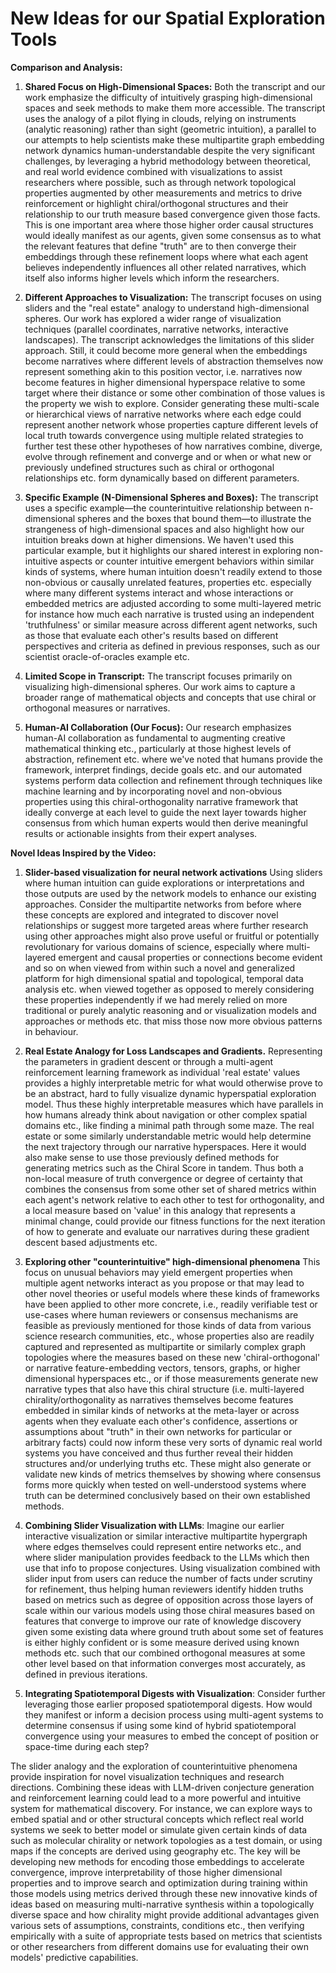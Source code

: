 # New Ideas for our Spatial Exploration Tools

**Comparison and Analysis:**

1. **Shared Focus on High-Dimensional Spaces:** Both the transcript and our work emphasize the difficulty of intuitively grasping high-dimensional spaces and seek methods to make them more accessible.  The transcript uses the analogy of a pilot flying in clouds, relying on instruments (analytic reasoning) rather than sight (geometric intuition), a parallel to our attempts to help scientists make these multipartite graph embedding network dynamics human-understandable despite the very significant challenges, by leveraging a hybrid methodology between theoretical, and real world evidence combined with visualizations to assist researchers where possible, such as through network topological properties augmented by other measurements and metrics to drive reinforcement or highlight chiral/orthogonal structures and their relationship to our truth measure based convergence given those facts. This is one important area where those higher order causal structures would ideally manifest as our agents, given some consensus as to what the relevant features that define "truth" are to then converge their embeddings through these refinement loops where what each agent believes independently influences all other related narratives, which itself also informs higher levels which inform the researchers.

2. **Different Approaches to Visualization:** The transcript focuses on using sliders and the "real estate" analogy to understand high-dimensional spheres. Our work has explored a wider range of visualization techniques (parallel coordinates, narrative networks, interactive landscapes). The transcript acknowledges the limitations of this slider approach. Still, it could become more general when the embeddings become narratives where different levels of abstraction themselves now represent something akin to this position vector, i.e. narratives now become features in higher dimensional hyperspace relative to some target where their distance or some other combination of those values is the property we wish to explore.  Consider generating these multi-scale or hierarchical views of narrative networks where each edge could represent another network whose properties capture different levels of local truth towards convergence using multiple related strategies to further test these other hypotheses of how narratives combine, diverge, evolve through refinement and converge and or when or what new or previously undefined structures such as chiral or orthogonal relationships etc. form dynamically based on different parameters.&#x20;


3. **Specific Example (N-Dimensional Spheres and Boxes):** The transcript uses a specific example—the counterintuitive relationship between n-dimensional spheres and the boxes that bound them—to illustrate the strangeness of high-dimensional spaces and also highlight how our intuition breaks down at higher dimensions. We haven't used this particular example, but it highlights our shared interest in exploring non-intuitive aspects or counter intuitive emergent behaviors within similar kinds of systems, where human intuition doesn't readily extend to those non-obvious or causally unrelated features, properties etc. especially where many different systems interact and whose interactions or embedded metrics are adjusted according to some multi-layered metric for instance how much each narrative is trusted using an independent 'truthfulness' or similar measure across different agent networks, such as those that evaluate each other's results based on different perspectives and criteria as defined in previous responses, such as our scientist oracle-of-oracles example etc.


4. **Limited Scope in Transcript:**  The transcript focuses primarily on visualizing high-dimensional spheres. Our work aims to capture a broader range of mathematical objects and concepts that use chiral or orthogonal measures or narratives.

5. **Human-AI Collaboration (Our Focus):** Our research emphasizes human-AI collaboration as fundamental to augmenting creative mathematical thinking etc., particularly at those highest levels of abstraction, refinement etc. where we've noted that humans provide the framework, interpret findings, decide goals etc. and our automated systems perform data collection and refinement through techniques like machine learning and by incorporating novel and non-obvious properties using this chiral-orthogonality narrative framework that ideally converge at each level to guide the next layer towards higher consensus from which human experts would then derive meaningful results or actionable insights from their expert analyses.


**Novel Ideas Inspired by the Video:**



1. **Slider-based visualization for neural network activations** Using sliders where human intuition can guide explorations or interpretations and those outputs are used by the network models to enhance our existing approaches.  Consider the multipartite networks from before where these concepts are explored and integrated to discover novel relationships or suggest more targeted areas where further research using other approaches might also prove useful or fruitful or potentially revolutionary for various domains of science, especially where multi-layered emergent and causal properties or connections become evident and so on when viewed from within such a novel and generalized platform for high dimensional spatial and topological, temporal data analysis etc. when viewed together as opposed to merely considering these properties independently if we had merely relied on more traditional or purely analytic reasoning and or visualization models and approaches or methods etc. that miss those now more obvious patterns in behaviour.&#x20;



2. **Real Estate Analogy for Loss Landscapes and Gradients.**&#x20;
    Representing the parameters in gradient descent or through a multi-agent reinforcement learning framework as individual 'real estate' values provides a highly interpretable metric for what would otherwise prove to be an abstract, hard to fully visualize dynamic hyperspatial exploration model. Thus these highly interpretable measures which have parallels in how humans already think about navigation or other complex spatial domains etc., like finding a minimal path through some maze.  The real estate or some similarly understandable metric would help determine the next trajectory through our narrative hyperspaces.  Here it would also make sense to use those previously defined methods for generating metrics such as the Chiral Score in tandem. Thus both a non-local measure of truth convergence or degree of certainty that combines the consensus from some other set of shared metrics within each agent's network relative to each other to test for orthogonality, and a local measure based on 'value' in this analogy that represents a minimal change, could provide our fitness functions for the next iteration of how to generate and evaluate our narratives during these gradient descent based adjustments etc.



3. **Exploring other "counterintuitive" high-dimensional phenomena** This focus on unusual behaviors may yield emergent properties when multiple agent networks interact as you propose or that may lead to other novel theories or useful models where these kinds of frameworks have been applied to other more concrete, i.e., readily verifiable test or use-cases where human reviewers or consensus mechanisms are feasible as previously mentioned for those kinds of data from various science research communities, etc., whose properties also are readily captured and represented as multipartite or similarly complex graph topologies where the measures based on these new 'chiral-orthogonal' or narrative feature-embedding vectors, tensors, graphs, or higher dimensional hyperspaces etc., or if those measurements generate new narrative types that also have this chiral structure (i.e. multi-layered chirality/orthogonality as narratives themselves become features embedded in similar kinds of networks at the meta-layer or across agents when they evaluate each other's confidence, assertions or assumptions about "truth" in their own networks for particular or arbitrary facts) could now inform these very sorts of dynamic real world systems you have conceived and thus further reveal their hidden structures and/or underlying truths etc. These might also generate or validate new kinds of metrics themselves by showing where consensus forms more quickly when tested on well-understood systems where truth can be determined conclusively based on their own established methods.&#x20;


4. **Combining Slider Visualization with LLMs**: Imagine our earlier interactive visualization or similar interactive multipartite hypergraph where edges themselves could represent entire networks etc., and where slider manipulation provides feedback to the LLMs which then use that info to propose conjectures.  Using visualization combined with slider input from users can reduce the number of facts under scrutiny for refinement, thus helping human reviewers identify hidden truths based on metrics such as degree of opposition across those layers of scale within our various models using those chiral measures based on features that converge to improve our rate of knowledge discovery given some existing data where ground truth about some set of features is either highly confident or is some measure derived using known methods etc. such that our combined orthogonal measures at some other level based on that information converges most accurately, as defined in previous iterations.
5. **Integrating Spatiotemporal Digests with Visualization**:
Consider further leveraging those earlier proposed spatiotemporal digests.  How would they manifest or inform a decision process using multi-agent systems to determine consensus if using some kind of hybrid spatiotemporal convergence using your measures to embed the concept of position or space-time during each step?

The slider analogy and the exploration of counterintuitive phenomena provide inspiration for novel visualization techniques and research directions. Combining these ideas with LLM-driven conjecture generation and reinforcement learning could lead to a more powerful and intuitive system for mathematical discovery. For instance, we can explore ways to embed spatial and or other structural concepts which reflect real world systems we seek to better model or simulate given certain kinds of data such as molecular chirality or network topologies as a test domain, or using maps if the concepts are derived using geography etc. The key will be developing new methods for encoding those embeddings to accelerate convergence, improve interpretability of those higher dimensional properties and to improve search and optimization during training within those models using metrics derived through these new innovative kinds of ideas based on measuring multi-narrative synthesis within a topologically diverse space and how chirality might provide additional advantages given various sets of assumptions, constraints, conditions etc., then verifying empirically with a suite of appropriate tests based on metrics that scientists or other researchers from different domains use for evaluating their own models' predictive capabilities.


